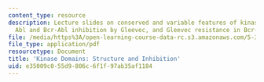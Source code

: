 ```yaml
---
content_type: resource
description: Lecture slides on conserved and variable features of kinase domains,
  Abl and Bcr-Abl inhibition by Gleevec, and Gleevec resistance in Bcr-Abl mutants.
file: /media/https%3A/open-learning-course-data-rc.s3.amazonaws.com/5-36-biochemistry-laboratory-spring-2009/e35009c055d9806c6f1f97ab35af1184_slides4.pdf
file_type: application/pdf
resourcetype: Document
title: 'Kinase Domains: Structure and Inhibition'
uid: e35009c0-55d9-806c-6f1f-97ab35af1184
---
```

